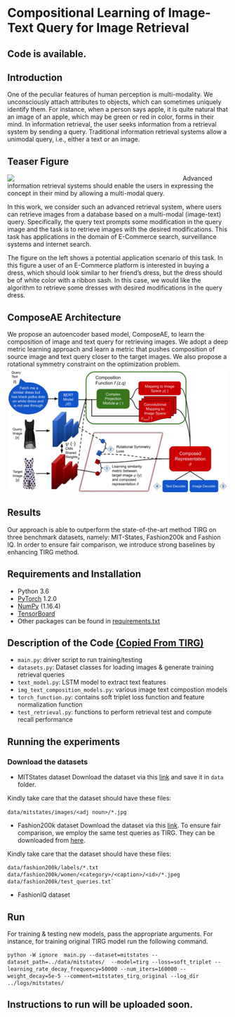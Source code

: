 # Compositional Learning of Image-Text Query for Image Retrieval 
## Code is available.

## Introduction

One of the peculiar features of human perception is multi-modality. We unconsciously attach attributes to objects, which can sometimes uniquely identify them. 
For instance, when a person says apple, it is quite natural that an image of an apple, which may be green or red in color, forms in their mind. 
In information retrieval, the user seeks information from a retrieval system by sending a query. Traditional information retrieval systems allow a unimodal query, i.e., either a text or an image.

## Teaser Figure 

<img align="left" src="https://github.com/ecom-research/ComposeAE/blob/master/Teaser_v3.jpg" width="400">

Advanced information retrieval systems should enable the users in expressing the concept in their mind by allowing a multi-modal query.

In this work, we consider such an advanced retrieval system, where users can retrieve images from a database based on a multi-modal (image-text) query. 
Specifically, the query text prompts some modification in the query image and the task is to retrieve images with the desired modifications. This task has applications in the domain of E-Commerce search, surveillance systems and internet search.

The figure on the left shows a potential application scenario of this task.
In this figure a user of an E-Commerce platform is interested in buying a dress, which should look similar to her friend’s dress, but the dress should be of white color with a ribbon sash. In this case, we would like the algorithm to retrieve some dresses with desired modifications in the query dress. 

## ComposeAE Architecture 
We propose an autoencoder based model, ComposeAE, to learn the composition of image and text query
for retrieving images. We adopt a deep metric learning approach and learn a metric that pushes composition
of source image and text query closer to the target images. We also propose a rotational symmetry constraint
on the optimization problem. 
![Method](ComposeNet_final.jpg)

## Results
Our approach is able to outperform the state-of-the-art method TIRG on three benchmark datasets, namely: MIT-States, Fashion200k and Fashion IQ. 
In order to ensure fair comparison, we introduce strong baselines by enhancing TIRG method. 

## Requirements and Installation
* Python 3.6
* [PyTorch](http://pytorch.org/) 1.2.0
* [NumPy](http://www.numpy.org/) (1.16.4)
* [TensorBoard](https://github.com/TeamHG-Memex/tensorboard_logger)
* Other packages can be found in [requirements.txt](https://github.com/ecom-research/ComposeAE/blob/master/requirements.txt)


## Description of the Code [(Copied From TIRG)](https://github.com/google/tirg/edit/master/README.md)

- `main.py`: driver script to run training/testing
- `datasets.py`: Dataset classes for loading images & generate training retrieval queries
- `text_model.py`: LSTM model to extract text features
- `img_text_composition_models.py`: various image text compostion models 
- `torch_function.py`: contains soft triplet loss function and feature normalization function
- `test_retrieval.py`: functions to perform retrieval test and compute recall performance

## Running the experiments 

### Download the datasets
* MITStates dataset
Download the dataset via this [link](http://web.mit.edu/phillipi/Public/states_and_transformations/index.html) and save it in ``data`` folder.

Kindly take care that the dataset should have these files:

`data/mitstates/images/<adj noun>/*.jpg`


* Fashion200k dataset
Download the dataset via this [link](https://github.com/xthan/fashion-200k).
To ensure fair comparison, we employ the same test queries as TIRG. They can be downloaded from [here](https://storage.googleapis.com/image_retrieval_css/test_queries.txt).

Kindly take care that the dataset should have these files:

```
data/fashion200k/labels/*.txt
data/fashion200k/women/<category>/<caption>/<id>/*.jpeg
data/fashion200k/test_queries.txt`
```
* FashionIQ dataset


## Run

For training & testing new models, pass the appropriate arguments. 
For instance, for training original TIRG model run the following command.

```
python -W ignore  main.py --dataset=mitstates --dataset_path=../data/mitstates/  --model=tirg --loss=soft_triplet --learning_rate_decay_frequency=50000 --num_iters=160000 --weight_decay=5e-5 --comment=mitstates_tirg_original --log_dir ../logs/mitstates/
```

## Instructions to run will be uploaded soon.












